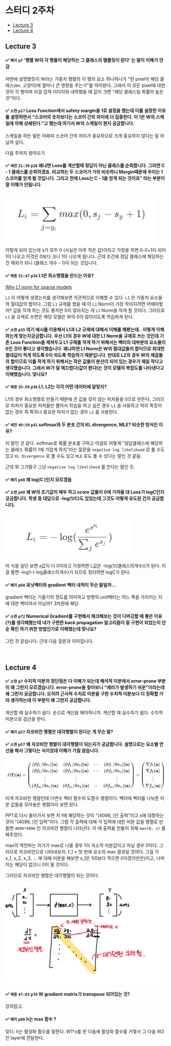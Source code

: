 # 스터디 2주차

- [Lecture 3](#lecture-3)
- [Lecture 4](#lecture-4)

## Lecture 3

#### ✅ `혜지` `p7` ‘행렬 W의 각 행들이 해당하는 그 클래스의 템플릿이 된다’ 는 말이 이해가 안감

저번에 설명했듯이 W라는 가중치 행렬의 각 행의 요소 하나하나가 "한 pixel이 해당 클래스(ex. 고양이)에 얼마나 큰 영향을 주는가"를 의미한다. 그래서 이 모든 pixel에 대한 것이 각 행이며 이걸 입력 이미지와 내적했을 때 값이 크면 "해당 클래스일 확률이 높은 것"이다.

#### ✅ `소현` `p17` Loss Function에서 safety margin을 1로 설정을 했는데 이를 설정한 이유를 설명하면서 “스코어의 숫자보다는 스코어 간의 차이에 더 집중한다. 이 1은 W의 스케일에 의해 상쇄된다.”고 했는데 여기서 W의 스케일이 뭔지 궁금합니다.

스케일을 하든 말든 어짜피 스코어 간의 차이가 중요하므로 크게 중요하지 않다는 말 아닐까 싶다.

다음 주까지 찾아오기

#### ✅ `세연` `21:30` `p20` 왜냐면 Loss를 계산할때 정답이 아닌 클래스를 순회합니다. 그러면 C - 1 클래스를 순회하겠죠. 비교하는 두 스코어가 거의 비슷하니 Margin때문에 우리는 1 스코어를 얻게 될 것입니다. 그리고 전에 Loss는 C - 1을 얻게 되는 것이죠” 라는 부분이 잘 이해가 안됩니다.

![img/3.png](img/3.png)

이렇게 되어 있는데 s가 모두 0 (사실은 아주 작은 값)이라고 가정을 하면 0-0+1이 되어 1이 나오고 이것은 0보다 크니 1이 나오게 됩니다. 근데 조건에 정답 클래스에 해당하는 건 제외가 되니 (클래스 개수 - 1)이 되는 것입니다.

#### ✅ `재용` `31:47` `p34` L1은 희소행렬을 만드는 이유?

[Why L1 norm for sparse models](https://stats.stackexchange.com/questions/45643/why-l1-norm-for-sparse-models)

`L1` 이 어떻게 생겼는지를 생각해보면 직관적으로 이해할 수 있다. `L1` 은 가중치 요소들의 절대값의 합이다. 그럼 `L1` 규제를 했을 때 이 `L1` Norm이 가장 작아지려면 어때야할까? 값을 작게 하는 것도 좋지만 0이 많아지는 게 `L1` Norm을 작게 할 것이다. 그러므로 `L1` 을 규제로 쓰면은 해당 모델은 W의 0이 많아지도록 학습하게 된다.

#### ✅ `소현` `p35` 여기 예시를 이용해서 L1과 L2 규제에 대해서 이해를 해봤는데.. 이렇게 이해하는게 맞는지궁금합니다. 우선 L1의 경우 W에 대한 L1 Norm을 규제로 쓰는 것인데 기존 Loss Function을 제쳐두고 L1 규제를 작게 하기 위해서는 벡터의 대부분의 요소들이 0인 것이 좋다고 생각했습니다. 왜냐하면 L1 Norm은 W의 절대값들의 합이므로 최대한 절대값이 적게 하도록 0이 되도록 학습하기 때문입니다. 반대로 L2의 경우 W의 제곱들의 합이므로 이를 작게 하기 위해서는 작은 값들이 분산이 되어 있는 경우가 제일 작다고 생각했습니다. 그래서 W가 덜 매끄럽다(값이 튄다)는 것이 모델의 복잡도를 나타낸다고 이해했습니다. 맞나요?

#### ✅ `재용` `35:50` `p36` L1, L2는 각각 어떤 데이터에 알맞지?

L1의 경우 희소행렬로 만들기 때문에 큰 값을 갖지 않는 피처들을 0으로 만든다. 그러므로 피처가 중요한 피처들만 뽑아서 학습을 하고 싶은 경우 `L1` 을 사용하고 딱히 특징이 없는 경우 즉 특히나 중요한 피처가 없는 경우 `L2` 를 사용한다.

#### ✅ `세연` `40:50` `p41` softmax와 두 분포 간의 KL divergence, MLE? 비슷한 방식인 이유?

이 말인 것 같다. softmax로 확률 분포를 구하고 이걸로 어떻게 "정답클래스에 해당하는 클래스 확률이 1에 가깝게 하지"라는 질문을 `negative log likelihood` 로 풀 수도 있고 `KL Divergence` 로 풀 수도 있고 `MLE` 로도 풀 수 있다는 말인 것 같음.

근데 뭐 그거말구 그냥 `negative log likelihood` 를 쓴다는 말인 듯.

#### ✅ `혜지` `p48` 왜 log(C )인지 모르겠음

#### ✅ `소현` `p48` 왜 W의 초기값이 매우 작고 score 값들이 0에 가까울 대 Loss가 logC인지 궁금합니다. 학생 중 대답으로 -log(1/C)도 있었는데 그것도 어떻게 유도된 건지 궁금합니다.

![img/4.png](img/4.png)

이 식을 일단 보면 s값이 다 0이라고 가정하면 L값은 -log(1/(클래스의개수))가 된다. 이걸 풀면 -log1-(-log클래스의개수)가 되므로 정리하면 logC가 된다.

#### ✅ `혜지` `p60` 유닛벡터와 gradient 벡터 내적이 무슨 말일까…

gradient 벡터는 기울기의 정도를 의미하고 방향의 unit벡터는 어느 쪽을 가리키는 지에 대한 벡터여서 아닐까? 3차원에 해당.

#### ✅ `소현` `p72` Numerical Gradient를 구현해서 체크해보는 것이 디버깅할 때 좋은 이유(?)를 생각해봤는데 내가 구현한 back propagation 알고리즘이 잘 구현이 되었는지 단순 확인 하기 위한 방법인가로 이해했는데 맞나요?

그런 것 같습니다. 근데 다음 질문과 이어집니다.

<br>

## Lecture 4

#### ✅ `소현` `p7` 수치적 미분의 장단점은 다 이해가 되는데 해석적 미분에서 error-prone 부분이 왜 그런지 모르겠습니다. error-prone을 찾아보니 “에러가 발생하기 쉬운”이라는데 왜 그런지 궁금합니다. 오히려 근사적 수치로 미분을 구한 수치적 미분보다 더 정확할 거라 생각하는데 이 부분이 왜 그런지 궁금합니다.

계산할 때 실수하기 쉽다. 손으로 계산을 해야하니까. 계산할 때 실수하기 쉽다. 수치적 미분으로 검산을 한다.

#### ✅ `혜지` `p57` 자코비언 행렬은 대각행렬이 된다는 게 무슨 말?

#### ✅ `소현` `p57` 왜 자코비안 행렬이 대각행렬이 되는지가 궁금합니다. 설명으로는 요소별 연산을 해서 그렇다는 식이었데 이해가 가질 않습니다.

![img/1.png](img/1.png)

이게 자코비안 행렬인데 다변수 벡터 함수의 도함수 행렬이다. 벡터에 벡터를 나눠준 미분 값들을 모아놓은 행렬이라 보면 된다.

PPT로 다시 돌아가서 보면 저 f에 해당하는 것이 "(4096, )인 출력"이고 x에 대항하는 것이 "(4096, )인 입력"이다. 그럼 각 출력에 대해 각 입력에 대한 미분 값을 행렬로 만들면 `4096*4096` 인 자코비안 행렬이 나타난다. 이 때 출력을 만들이 위해 `max(0, x)` 를 해주었다.

max의 역전파는 자기가 max로 나올 경우 1이 국소적 미분값이고 아닐 경우 0이다. 그러므로 자코비안으로 나타내보자. f_1 = 첫 번재 요소의 max 결과일 것이다. 그걸 각 x_1, x_2, x_3, ... 에 대해 미분을 해보면 x_1은 1(0보다 작으면 0이겠지만은)이고, 나머지는 해당이 없으니 0이 될 것이다.

그러므로 자코비안 행렬은 대각행렬이 되는 것이다.

![img/2.png](img/2.png)

#### ✅ `재용` `47:03` `p70` W gradient matrix가 transpose 되어있는 것?

강의참고.

#### ✅ `혜지` `p86` h는 max 함수 ?

맞다. h는 활성화 함수를 말한다. W1\*x를 한 다음에 활성화 함수를 거쳧서 그 다음 W2인 layer에 전달한다.
